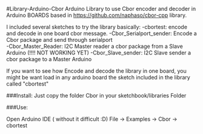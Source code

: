 #Library-Arduino-Cbor
Arduino Library to use Cbor encoder and decoder in Arduino BOARDS based in https://github.com/naphaso/cbor-cpp library.

I included several sketches to try the library basically:
 -cbortest: encode and decode in one board cbor message.
 -Cbor_Serialport_sender: Encode a Cbor package and send through serialport  
 -Cbor_Master_Reader: I2C Master reader a cbor package from a Slave Arduino (!!!! NOT WORKING YET)
 -Cbor_Slave_sender:  I2C Slave sender a cbor package to a Master Arduino



If you want to see how Encode and decode the library in one board, you might be want load in any arduino board the sketch included in the library called "cbortest"


 
###Install:
Just copy the folder Cbor in your sketchbook/libraries Folder

###Use:

Open Arduino IDE ( without it difficult :D)
File -> Examples -> Cbor -> cbortest
